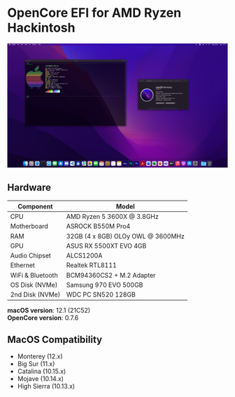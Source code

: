 # OpenCore EFI for AMD Ryzen Hackintosh

![Screenshot](/ss.png?raw=true)

## Hardware

| **Component**    | **Model**                                  |
| ---------------- | ------------------------------------------ |
| CPU              | AMD Ryzen 5 3600X @ 3.8GHz                 |
| Motherboard      | ASROCK B550M Pro4                          |
| RAM              | 32GB (4 x 8GB) OLOy OWL @ 3600MHz          |
| GPU              | ASUS RX 5500XT EVO 4GB                     |
| Audio Chipset    | ALCS1200A                                  |
| Ethernet         | Realtek RTL8111                            |
| WiFi & Bluetooth | BCM94360CS2 + M.2 Adapter                  |
| OS Disk (NVMe)   | Samsung 970 EVO 500GB                      |
| 2nd Disk (NVMe)  | WDC PC SN520 128GB                         |

**macOS version**: 12.1 (21C52) \
**OpenCore version**: 0.7.6

## MacOS Compatibility

- Monterey (12.x)
- Big Sur (11.x)
- Catalina (10.15.x)
- Mojave (10.14.x)
- High Sierra (10.13.x)

